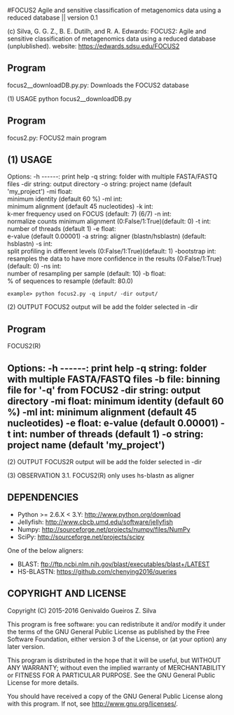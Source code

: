 #FOCUS2
Agile and sensitive classification of metagenomics data using a reduced database || version 0.1

(c)            Silva, G. G. Z., B. E. Dutilh, and R. A. Edwards: 
		FOCUS2: Agile and sensitive classification of metagenomics data using a reduced database (unplublished).
website: 	https://edwards.sdsu.edu/FOCUS2


Program
--------
focus2__downloadDB.py.py: Downloads the FOCUS2 database

(1) USAGE
python focus2__downloadDB.py

Program
--------
focus2.py: FOCUS2 main program

(1) USAGE
-----

Options:
	-h ------:
		print help
	-q string:
		folder with multiple FASTA/FASTQ files
	-dir string: 
		output directory
	-o string: 
		project name (default 'my_project')
	-mi float:  
		minimum identity (default 60 %)
	-ml int:    
		minimum alignment (default 45 nucleotides)
	-k int:    
		k-mer frequency used on FOCUS (default: 7) (6/7)
	-n int:    
		normalize counts minimum alignment (0:False/1:True)(default: 0)
	-t int:    
		number of threads (default 1)
	-e float:  
		e-value (default 0.00001)
	-a string: 
		aligner (blastn/hsblastn) (default: hsblastn)
	-s int:    
		split profiling in different levels (0:False/1:True)(default: 1)
	-bootstrap int:    
		resamples the data to have more confidence in the results (0:False/1:True)(default: 0)
	-ns int:    
		number of resampling per sample (default: 10)
	-b float:  
		% of sequences to resample (default: 80.0)

	example> python focus2.py -q input/ -dir output/
	 
(2) OUTPUT
FOCUS2 output will be add the folder selected in -dir

Program
--------
FOCUS2(R)

Options:
         -h          ------: print help
         -q          string: folder with multiple FASTA/FASTQ files
         -b          file: binning file for '-q' from FOCUS2
         -dir        string: output directory
         -mi         float:  minimum identity (default 60 %)
         -ml         int:    minimum alignment (default 45 nucleotides)
         -e          float:  e-value (default 0.00001)
         -t          int:    number of threads (default 1)
         -o          string: project name (default 'my_project')
------------------------------------------------------------------------------

(2) OUTPUT
FOCUS2R output will be add the folder selected in -dir

(3) OBSERVATION
     3.1. FOCUS2(R) only uses hs-blastn as aligner

DEPENDENCIES
------------
- Python >= 2.6.X < 3.Y: http://www.python.org/download
- Jellyfish: http://www.cbcb.umd.edu/software/jellyfish
- Numpy: http://sourceforge.net/projects/numpy/files/NumPy
- SciPy: http://sourceforge.net/projects/scipy

One of the below aligners:
- BLAST: ftp://ftp.ncbi.nlm.nih.gov/blast/executables/blast+/LATEST
- HS-BLASTN: https://github.com/chenying2016/queries

COPYRIGHT AND LICENSE
---------------------
Copyright (C) 2015-2016  Genivaldo Gueiros Z. Silva

This program is free software: you can redistribute it and/or modify it under
the terms of the GNU General Public License as published by the Free Software
Foundation, either version 3 of the License, or (at your option) any later
version.

This program is distributed in the hope that it will be useful, but WITHOUT ANY
WARRANTY; without even the implied warranty of MERCHANTABILITY or FITNESS FOR A
PARTICULAR PURPOSE.  See the GNU General Public License for more details.

You should have received a copy of the GNU General Public License along with
this program.  If not, see <http://www.gnu.org/licenses/>.